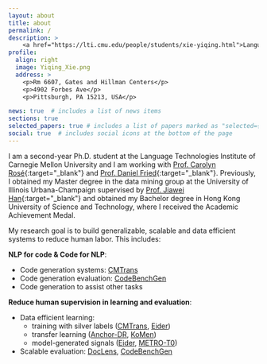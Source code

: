 ```yaml
---
layout: about
title: about
permalink: /
description: >
    <a href="https://lti.cmu.edu/people/students/xie-yiqing.html">Language Technologies Institute, CMU</a>. <a href="mailto:yiqingxi@andrew.cmu.edu?subject=Hi">yiqingxi@andrew.cmu.edu</a>
profile:
  align: right
  image: Yiqing_Xie.png
  address: >
    <p>Rm 6607, Gates and Hillman Centers</p>
    <p>4902 Forbes Ave</p>
    <p>Pittsburgh, PA 15213, USA</p>

news: true  # includes a list of news items
sections: true
selected_papers: true # includes a list of papers marked as "selected={true}"
social: true  # includes social icons at the bottom of the page
---
```


I am a second-year Ph.D. student at the Language Technologies Institute of Carnegie Mellon University and I am working with [Prof. Carolyn Rosé](https://www.cs.cmu.edu/~cprose){:target="\_blank"} and [Prof. Daniel Fried](https://dpfried.github.io){:target="\_blank"}. Previously, I obtained my Master degree in the data mining group at the University of Illinois Urbana-Champaign supervised by [Prof. Jiawei Han](http://hanj.cs.illinois.edu){:target="\_blank"} and obtained my Bachelor degree in Hong Kong University of Science and Technology, where I received the Academic Achievement Medal.

My research goal is to build generalizable, scalable and data efficient systems to reduce human labor. This includes:

**NLP for code & Code for NLP**:
  * Code generation systems: [CMTrans](https://arxiv.org/abs/2311.00317)
  * Code generation evaluation: [CodeBenchGen](https://arxiv.org/abs/2404.00566)
  * Code generation to assist other tasks

<!-- &nbsp; -->

**Reduce human supervision in learning and evaluation**:
  * Data efficient learning: 
    * training with silver labels ([CMTrans](https://arxiv.org/abs/2311.00317), [Eider](https://arxiv.org/abs/2106.08657))
    * transfer learning ([Anchor-DR](https://arxiv.org/abs/2305.05834), [KoMen](https://www.cs.emory.edu/~jyang71/files/komen.pdf))
    * model-generated signals ([Eider](https://arxiv.org/abs/2106.08657), [METRO-T0](https://arxiv.org/abs/2305.12567))
  * Scalable evaluation: [DocLens](https://arxiv.org/abs/2311.09581), [CodeBenchGen](https://arxiv.org/abs/2404.00566) 